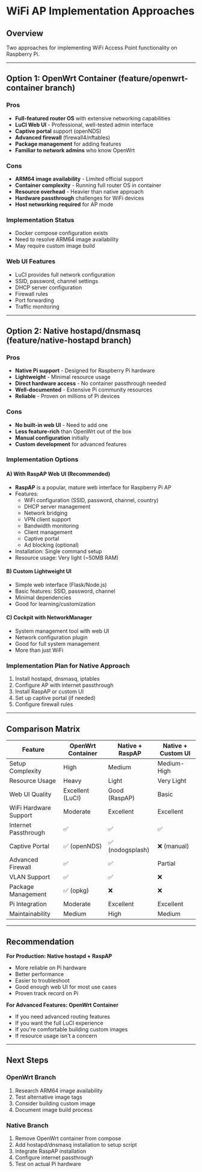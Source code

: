 # WiFi AP Implementation Approaches

## Overview
Two approaches for implementing WiFi Access Point functionality on Raspberry Pi.

---

## Option 1: OpenWrt Container (feature/openwrt-container branch)

### Pros
- **Full-featured router OS** with extensive networking capabilities
- **LuCI Web UI** - Professional, well-tested admin interface
- **Captive portal** support (openNDS)
- **Advanced firewall** (firewall4/nftables)
- **Package management** for adding features
- **Familiar to network admins** who know OpenWrt

### Cons
- **ARM64 image availability** - Limited official support
- **Container complexity** - Running full router OS in container
- **Resource overhead** - Heavier than native approach
- **Hardware passthrough** challenges for WiFi devices
- **Host networking required** for AP mode

### Implementation Status
- Docker compose configuration exists
- Need to resolve ARM64 image availability
- May require custom image build

### Web UI Features
- LuCI provides full network configuration
- SSID, password, channel settings
- DHCP server configuration
- Firewall rules
- Port forwarding
- Traffic monitoring

---

## Option 2: Native hostapd/dnsmasq (feature/native-hostapd branch)

### Pros
- **Native Pi support** - Designed for Raspberry Pi hardware
- **Lightweight** - Minimal resource usage
- **Direct hardware access** - No container passthrough needed
- **Well-documented** - Extensive Pi community resources
- **Reliable** - Proven on millions of Pi devices

### Cons
- **No built-in web UI** - Need to add one
- **Less feature-rich** than OpenWrt out of the box
- **Manual configuration** initially
- **Custom development** for advanced features

### Implementation Options

#### A) With RaspAP Web UI (Recommended)
- **RaspAP** is a popular, mature web interface for Raspberry Pi AP
- Features:
  - WiFi configuration (SSID, password, channel, country)
  - DHCP server management
  - Network bridging
  - VPN client support
  - Bandwidth monitoring
  - Client management
  - Captive portal
  - Ad blocking (optional)
- Installation: Single command setup
- Resource usage: Very light (~50MB RAM)

#### B) Custom Lightweight UI
- Simple web interface (Flask/Node.js)
- Basic features: SSID, password, channel
- Minimal dependencies
- Good for learning/customization

#### C) Cockpit with NetworkManager
- System management tool with web UI
- Network configuration plugin
- Good for full system management
- More than just WiFi

### Implementation Plan for Native Approach
1. Install hostapd, dnsmasq, iptables
2. Configure AP with internet passthrough
3. Install RaspAP or custom UI
4. Set up captive portal (if needed)
5. Configure firewall rules

---

## Comparison Matrix

| Feature | OpenWrt Container | Native + RaspAP | Native + Custom UI |
|---------|------------------|-----------------|-------------------|
| Setup Complexity | High | Medium | Medium-High |
| Resource Usage | Heavy | Light | Very Light |
| Web UI Quality | Excellent (LuCI) | Good (RaspAP) | Basic |
| WiFi Hardware Support | Moderate | Excellent | Excellent |
| Internet Passthrough | ✅ | ✅ | ✅ |
| Captive Portal | ✅ (openNDS) | ✅ (nodogsplash) | ❌ (manual) |
| Advanced Firewall | ✅ | ✅ | Partial |
| VLAN Support | ✅ | ✅ | ❌ |
| Package Management | ✅ (opkg) | ❌ | ❌ |
| Pi Integration | Moderate | Excellent | Excellent |
| Maintainability | Medium | High | Medium |

---

## Recommendation

**For Production: Native hostapd + RaspAP**
- More reliable on Pi hardware
- Better performance
- Easier to troubleshoot
- Good enough web UI for most use cases
- Proven track record on Pi

**For Advanced Features: OpenWrt Container**
- If you need advanced routing features
- If you want the full LuCI experience
- If you're comfortable building custom images
- If resource usage isn't a concern

---

## Next Steps

### OpenWrt Branch
1. Research ARM64 image availability
2. Test alternative image tags
3. Consider building custom image
4. Document image build process

### Native Branch
1. Remove OpenWrt container from compose
2. Add hostapd/dnsmasq installation to setup script
3. Integrate RaspAP installation
4. Configure internet passthrough
5. Test on actual Pi hardware
